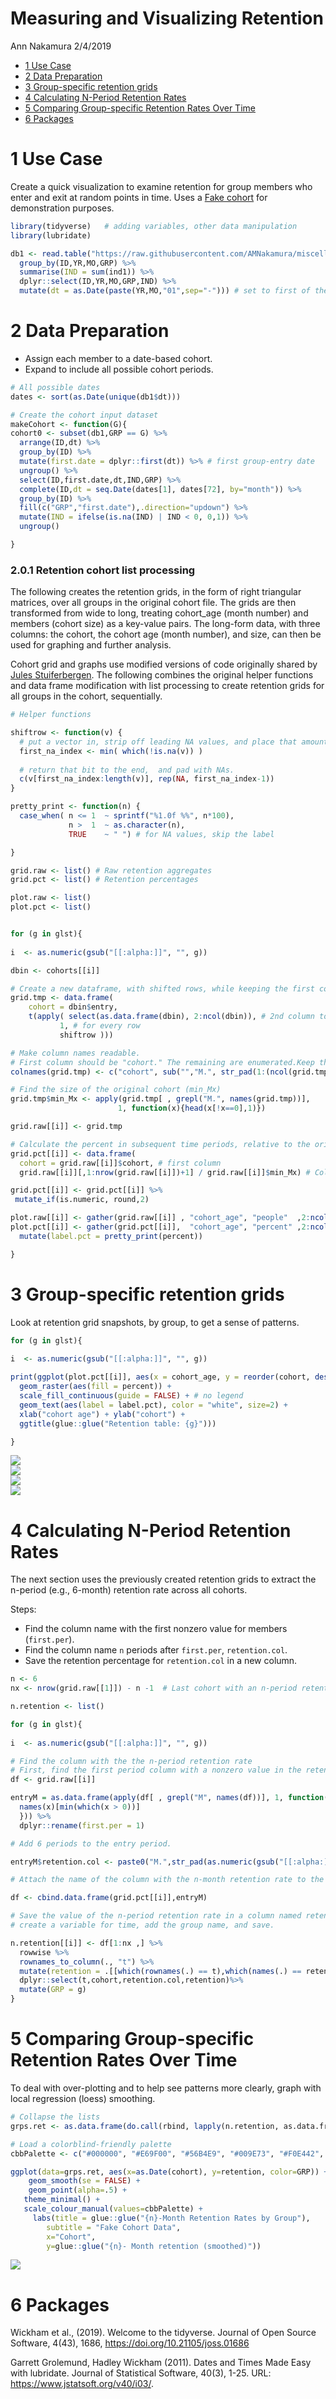 Measuring and Visualizing Retention
================
Ann Nakamura
2/4/2019

-   [1 Use Case](#1-use-case)
-   [2 Data Preparation](#2-data-preparation)
-   [3 Group-specific retention
    grids](#3-group-specific-retention-grids)
-   [4 Calculating N-Period Retention
    Rates](#4-calculating-n-period-retention-rates)
-   [5 Comparing Group-specific Retention Rates Over
    Time](#5-comparing-group-specific-retention-rates-over-time)
-   [6 Packages](#6-packages)

# 1 Use Case

Create a quick visualization to examine retention for group members who
enter and exit at random points in time. Uses a [Fake
cohort](https://raw.githubusercontent.com/AMNakamura/miscellanea/master/datasets/FakeCohort1.txt)
for demonstration purposes.

``` r
library(tidyverse)   # adding variables, other data manipulation
library(lubridate)

db1 <- read.table("https://raw.githubusercontent.com/AMNakamura/miscellanea/master/datasets/FakeCohort1.txt",sep="|",header=T) %>% 
  group_by(ID,YR,MO,GRP) %>%
  summarise(IND = sum(ind1)) %>%
  dplyr::select(ID,YR,MO,GRP,IND) %>%
  mutate(dt = as.Date(paste(YR,MO,"01",sep="-"))) # set to first of the month for simplicity
```

# 2 Data Preparation

-   Assign each member to a date-based cohort.
-   Expand to include all possible cohort periods.

``` r
# All possible dates
dates <- sort(as.Date(unique(db1$dt)))

# Create the cohort input dataset
makeCohort <- function(G){
cohort0 <- subset(db1,GRP == G) %>%  
  arrange(ID,dt) %>%                
  group_by(ID) %>%
  mutate(first.date = dplyr::first(dt)) %>% # first group-entry date
  ungroup() %>%
  select(ID,first.date,dt,IND,GRP) %>%
  complete(ID,dt = seq.Date(dates[1], dates[72], by="month")) %>%
  group_by(ID) %>%
  fill(c("GRP","first.date"),.direction="updown") %>%
  mutate(IND = ifelse(is.na(IND) | IND < 0, 0,1)) %>%
  ungroup()

}
```

### 2.0.1 Retention cohort list processing

The following creates the retention grids, in the form of right
triangular matrices, over all groups in the original cohort file. The
grids are then transformed from wide to long, treating cohort_age (month
number) and members (cohort size) as a key-value pairs. The long-form
data, with three columns: the cohort, the cohort age (month number), and
size, can then be used for graphing and further analysis.

Cohort grid and graphs use modified versions of code originally shared
by [Jules
Stuiferbergen](https://stuifbergen.com/2018/03/cohort-analysis-with-snowplow-and-r/).
The following combines the original helper functions and data frame
modification with list processing to create retention grids for all
groups in the cohort, sequentially.

``` r
# Helper functions

shiftrow <- function(v) {
  # put a vector in, strip off leading NA values, and place that amount at the end
  first_na_index <- min( which(!is.na(v)) )
  
  # return that bit to the end,  and pad with NAs.
  c(v[first_na_index:length(v)], rep(NA, first_na_index-1))
}

pretty_print <- function(n) {
  case_when( n <= 1  ~ sprintf("%1.0f %%", n*100),
             n >  1  ~ as.character(n),
             TRUE    ~ " ") # for NA values, skip the label

}
```

``` r
grid.raw <- list() # Raw retention aggregates
grid.pct <- list() # Retention percentages

plot.raw <- list()
plot.pct <- list()


for (g in glst){
  
i  <- as.numeric(gsub("[[:alpha:]]", "", g))  

dbin <- cohorts[[i]]

# Create a new dataframe, with shifted rows, while keeping the first column.
grid.tmp <- data.frame(
    cohort = dbin$entry,
    t(apply( select(as.data.frame(dbin), 2:ncol(dbin)), # 2nd column to the end
           1, # for every row
           shiftrow )))

# Make column names readable. 
# First column should be "cohort." The remaining are enumerated.Keep the padding. 
colnames(grid.tmp) <- c("cohort", sub("","M.", str_pad(1:(ncol(grid.tmp)-1),2,pad = "0")))

# Find the size of the original cohort (min_Mx)
grid.tmp$min_Mx <- apply(grid.tmp[ , grepl("M.", names(grid.tmp))],
                        1, function(x){head(x[!x==0],1)})

grid.raw[[i]] <- grid.tmp

# Calculate the percent in subsequent time periods, relative to the original cohort.
grid.pct[[i]] <- data.frame(
  cohort = grid.raw[[i]]$cohort, # first column
  grid.raw[[i]][,1:nrow(grid.raw[[i]])+1] / grid.raw[[i]]$min_Mx) # Columns M.1 - M.72 (71 total)

grid.pct[[i]] <- grid.pct[[i]] %>%
 mutate_if(is.numeric, round,2)

plot.raw[[i]] <- gather(grid.raw[[i]] , "cohort_age", "people"  ,2:ncol(grid.raw[[i]]    ))
plot.pct[[i]] <- gather(grid.pct[[i]],  "cohort_age", "percent" ,2:ncol(grid.pct[[i]])) %>%
  mutate(label.pct = pretty_print(percent))

}
```

# 3 Group-specific retention grids

Look at retention grid snapshots, by group, to get a sense of patterns.

``` r
for (g in glst){
  
i  <- as.numeric(gsub("[[:alpha:]]", "", g))  

print(ggplot(plot.pct[[i]], aes(x = cohort_age, y = reorder(cohort, desc(cohort)))) +
  geom_raster(aes(fill = percent)) +
  scale_fill_continuous(guide = FALSE) + # no legend
  geom_text(aes(label = label.pct), color = "white", size=2) +
  xlab("cohort age") + ylab("cohort") + 
  ggtitle(glue::glue("Retention table: {g}")))

}
```

<img src="Retention1_GridsPlusRates/grids-1.png" style="display: block; margin: auto;" /><img src="Retention1_GridsPlusRates/grids-2.png" style="display: block; margin: auto;" /><img src="Retention1_GridsPlusRates/grids-3.png" style="display: block; margin: auto;" /><img src="Retention1_GridsPlusRates/grids-4.png" style="display: block; margin: auto;" />

# 4 Calculating N-Period Retention Rates

The next section uses the previously created retention grids to extract
the n-period (e.g., 6-month) retention rate across all cohorts.

Steps:

-   Find the column name with the first nonzero value for members
    (`first.per`).
-   Find the column name `n` periods after `first.per`, `retention.col`.
-   Save the retention percentage for `retention.col` in a new column.

``` r
n <- 6
nx <- nrow(grid.raw[[1]]) - n -1  # Last cohort with an n-period retention

n.retention <- list()

for (g in glst){
  
i  <- as.numeric(gsub("[[:alpha:]]", "", g))  

# Find the column with the the n-period retention rate
# First, find the first period column with a nonzero value in the retention grid.
df <- grid.raw[[i]]

entryM = as.data.frame(apply(df[ , grepl("M", names(df))], 1, function(x) {
  names(x)[min(which(x > 0))]
  })) %>%
  dplyr::rename(first.per = 1)

# Add 6 periods to the entry period.

entryM$retention.col <- paste0("M.",str_pad(as.numeric(gsub("[[:alpha:]]", "", entryM$first.per))*100 + n,2,pad="0"))

# Attach the name of the column with the n-month retention rate to the retention grid.

df <- cbind.data.frame(grid.pct[[i]],entryM)

# Save the value of the n-period retention rate in a column named retention,
# create a variable for time, add the group name, and save.

n.retention[[i]] <- df[1:nx ,] %>%
  rowwise %>%
  rownames_to_column(., "t") %>%
  mutate(retention = .[[which(rownames(.) == t),which(names(.) == retention.col)]]) %>%
  dplyr::select(t,cohort,retention.col,retention)%>%
  mutate(GRP = g)
}
```

# 5 Comparing Group-specific Retention Rates Over Time

To deal with over-plotting and to help see patterns more clearly, graph
with local regression (loess) smoothing.

``` r
# Collapse the lists
grps.ret <- as.data.frame(do.call(rbind, lapply(n.retention, as.data.frame)))

# Load a colorblind-friendly palette 
cbbPalette <- c("#000000", "#E69F00", "#56B4E9", "#009E73", "#F0E442", "#0072B2", "#D55E00", "#CC79A7")

ggplot(data=grps.ret, aes(x=as.Date(cohort), y=retention, color=GRP)) +
    geom_smooth(se = FALSE) +
    geom_point(alpha=.5) +
   theme_minimal() + 
   scale_colour_manual(values=cbbPalette) +
     labs(title = glue::glue("{n}-Month Retention Rates by Group"),
        subtitle = "Fake Cohort Data",
        x="Cohort",
        y=glue::glue("{n}- Month retention (smoothed)"))
```

<img src="Retention1_GridsPlusRates/rateTime-1.png" style="display: block; margin: auto;" />

# 6 Packages

Wickham et al., (2019). Welcome to the tidyverse. Journal of Open Source
Software, 4(43), 1686, <https://doi.org/10.21105/joss.01686>

Garrett Grolemund, Hadley Wickham (2011). Dates and Times Made Easy with
lubridate. Journal of Statistical Software, 40(3), 1-25. URL:
<https://www.jstatsoft.org/v40/i03/>.
